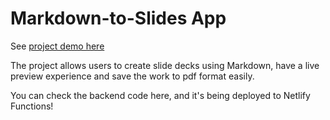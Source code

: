 # Markdown-to-Slides App

See [project demo here](https://markdown-to-slides.netlify.app)

The project allows users to create slide decks using Markdown, have a live preview experience and save the work to pdf format easily.

You can check the backend code here, and it's being deployed to Netlify Functions!